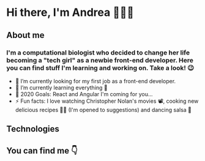# Hi there, I'm Andrea 👋👩‍💻

## About me

### I'm a computational biologist who decided to change her life becoming a "tech girl" as a newbie front-end developer. Here you can find stuff I'm learning and working on. Take a look! 😉

- 🧐 I’m currently looking for my first job as a front-end developer.
- 🌱 I’m currently learning everything 🤣
- 🎯 2020 Goals: React and Angular I'm coming for you...
- ⚡ Fun facts: I love watching Christopher Nolan's movies 📽, cooking new delicious recipes 👩‍🍳 (I'm opened to suggestions) and dancing salsa 💃

## Technologies

## You can find me 👇
